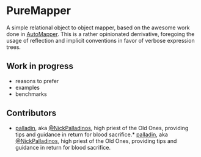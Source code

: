 # PureMapper

A simple relational object to object mapper, based on the awesome work done in [AutoMapper][autoMapper]. This is a rather opinionated derrivative, foregoing the usage of reflection and implicit conventions in favor of verbose expression trees.

## Work in progress

* reasons to prefer
* examples
* benchmarks

## Contributors

* [palladin](https://github.com/palladin), aka [@NickPalladinos](https://twitter.com/NickPalladinos), high priest of the Old Ones, providing tips and guidance in return for blood sacrifice.* [palladin](https://github.com/palladin), aka [@NickPalladinos](https://twitter.com/NickPalladinos), high priest of the Old Ones, providing tips and guidance in return for blood sacrifice.

[autoMapper]: https://github.com/AutoMapper/AutoMapper
